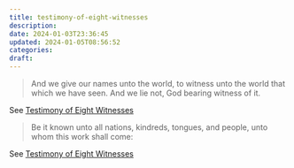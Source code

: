 ```yaml
---
title: testimony-of-eight-witnesses
description: 
date: 2024-01-03T23:36:45
updated: 2024-01-05T08:56:52
categories: 
draft: 
---
```


> And we give our names unto the world, to witness unto the world that which we have seen. And we lie not, God bearing witness of it.

See [Testimony of Eight Witnesses](https://www.churchofjesuschrist.org/study/scriptures/bofm/eight?id=p1&lang=eng#p1)

> Be it known unto all nations, kindreds, tongues, and people, unto whom this work shall come:

See [Testimony of Eight Witnesses](https://www.churchofjesuschrist.org/study/scriptures/bofm/eight?id=p1&lang=eng#p1)
